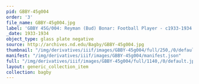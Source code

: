 ```yaml
---
pid: GBBY-45g004
order: '3'
file_name: GBBY-45g004.jpg
label: 'GBBY 45G/004: Reyman (Bud) Bonar: Football Player - c1933-1934'
_date: 1933-1934
object_type: glass plate negative
source: http://archives.nd.edu/Bagby/GBBY-45g004.jpg
thumbnail: "/img/derivatives/iiif/images/GBBY-45g004/full/250,/0/default.jpg"
manifest: "/img/derivatives/iiif/images/GBBY-45g004/manifest.json"
full: "/img/derivatives/iiif/images/GBBY-45g004/full/1140,/0/default.jpg"
layout: generic_collection_item
collection: bagby
---
```

